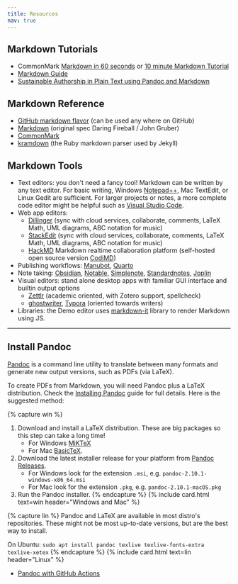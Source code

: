 ```yaml
---
title: Resources
nav: true
---
```


## Markdown Tutorials

- CommonMark [Markdown in 60 seconds](https://commonmark.org/help/) or [10 minute Markdown Tutorial](https://commonmark.org/help/tutorial/)
- [Markdown Guide](https://www.markdownguide.org/)
- [Sustainable Authorship in Plain Text using Pandoc and Markdown](https://programminghistorian.org/en/lessons/sustainable-authorship-in-plain-text-using-pandoc-and-markdown)

## Markdown Reference

- [GitHub markdown flavor](https://docs.github.com/en/get-started/writing-on-github/getting-started-with-writing-and-formatting-on-github/basic-writing-and-formatting-syntax) (can be used any where on GitHub)
- [Markdown](https://daringfireball.net/projects/markdown/) (original spec Daring Fireball / John Gruber)
- [CommonMark](https://commonmark.org/)
- [kramdown](https://kramdown.gettalong.org/syntax.html) (the Ruby markdown parser used by Jekyll)

## Markdown Tools

- Text editors: you don't need a fancy tool! Markdown can be written by any text editor. For basic writing, Windows [Notepad++](https://notepad-plus-plus.org/), Mac TextEdit, or Linux Gedit are sufficient. For larger projects or notes, a more complete code editor might be helpful such as [Visual Studio Code](https://code.visualstudio.com/).
- Web app editors:
    - [Dillinger](https://dillinger.io/) (sync with cloud services, collaborate, comments, LaTeX Math, UML diagrams, ABC notation for music)
    - [StackEdit](https://stackedit.io/) (sync with cloud services, collaborate, comments, LaTeX Math, UML diagrams, ABC notation for music)
    - [HackMD](https://hackmd.io/) Markdown realtime collaboration platform (self-hosted open source version [CodiMD](https://github.com/hackmdio/codimd))
- Publishing workflows: [Manubot](https://manubot.org/), [Quarto](https://quarto.org/)
- Note taking: [Obsidian](https://obsidian.md/), [Notable](https://notable.md/), [Simplenote](https://simplenote.com/), [Standardnotes](https://standardnotes.org/), [Joplin](https://joplinapp.org/)
- Visual editors: stand alone desktop apps with familiar GUI interface and builtin output options 
    - [Zettlr](https://www.zettlr.com/) (academic oriented, with Zotero support, spellcheck) 
    - [ghostwriter](https://ghostwriter.kde.org/), [Typora](https://www.typora.io/) (oriented towards writers)
- Libraries: the Demo editor uses [markdown-it](https://github.com/markdown-it/markdown-it) library to render Markdown using JS.

--------------------

## Install Pandoc

[Pandoc](https://pandoc.org/) is a command line utility to translate between many formats and generate new output versions, such as PDFs (via LaTeX).

To create PDFs from Markdown, you will need Pandoc plus a LaTeX distribution.
Check the [Installing Pandoc](https://pandoc.org/installing.html) guide for full details. 
Here is the suggested method:

{% capture win %}
1. Download and install a LaTeX distribution. These are big packages so this step can take a long time!
    - For Windows [MiKTeX](https://miktex.org/download)
    - For Mac [BasicTeX](http://www.tug.org/mactex/morepackages.html).
2. Download the latest installer release for your platform from [Pandoc Releases](https://github.com/jgm/pandoc/releases). 
    - For Windows look for the extension `.msi`, e.g. `pandoc-2.10.1-windows-x86_64.msi`
    - For Mac look for the extension `.pkg`, e.g. `pandoc-2.10.1-macOS.pkg`
3. Run the Pandoc installer.
{% endcapture %}
{% include card.html text=win header="Windows and Mac" %}

{% capture lin %}
Pandoc and LaTeX are available in most distro's repositories. 
These might not be most up-to-date versions, but are the best way to install. 

On Ubuntu: `sudo apt install pandoc texlive texlive-fonts-extra texlive-xetex`
{% endcapture %}
{% include card.html text=lin header="Linux" %}

- [Pandoc with GitHub Actions](https://github.com/pandoc/pandoc-action-example)
